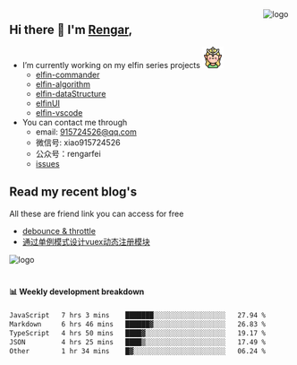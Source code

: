 <img src="https://github-readme-stats.vercel.app/api?username=XyyF&show_icons=true" alt="logo" height="160" align="right" style="margin: 5px; margin-bottom: 20px;" />

## Hi there 👋 I'm [Rengar](https://github.com/XyyF),

- I’m currently working on my elfin series projects <img src="./images/elfin.png" width = "38" height = "38" alt="elfin" />
    - [elfin-commander](https://github.com/XyyF/elfin-commander)
    - [elfin-algorithm](https://github.com/XyyF/elfin-algorithm)
    - [elfin-dataStructure](https://github.com/XyyF/elfin-dataStructure)
    - [elfinUI](https://github.com/XyyF/elfinUI)
    - [elfin-vscode](https://github.com/XyyF/elfin-vscode)
- You can contact me through
    - email: 915724526@qq.com
    - 微信号: xiao915724526
    - 公众号：rengarfei
    - [issues](https://github.com/XyyF/XyyF/issues)

## Read my recent blog's
All these are friend link you can access for free

- [debounce & throttle](https://juejin.im/post/6864733967833120781)
- [通过单例模式设计vuex动态注册模块](https://juejin.im/post/6855129005851738120)

<img src="https://github-profile-trophy.vercel.app/?username=XyyF&theme=flat&column=7" alt="logo" height="160" align="center" style="margin: auto; margin-bottom: 20px;" />

#### :bar_chart: Weekly development breakdown	

<!--START_SECTION:waka-->
```text
JavaScript   7 hrs 3 mins    ███████░░░░░░░░░░░░░░░░░░   27.94 % 
Markdown     6 hrs 46 mins   ██████▓░░░░░░░░░░░░░░░░░░   26.83 % 
TypeScript   4 hrs 50 mins   ████▓░░░░░░░░░░░░░░░░░░░░   19.17 % 
JSON         4 hrs 25 mins   ████▒░░░░░░░░░░░░░░░░░░░░   17.49 % 
Other        1 hr 34 mins    █▓░░░░░░░░░░░░░░░░░░░░░░░   06.24 % 
```
<!--END_SECTION:waka-->
